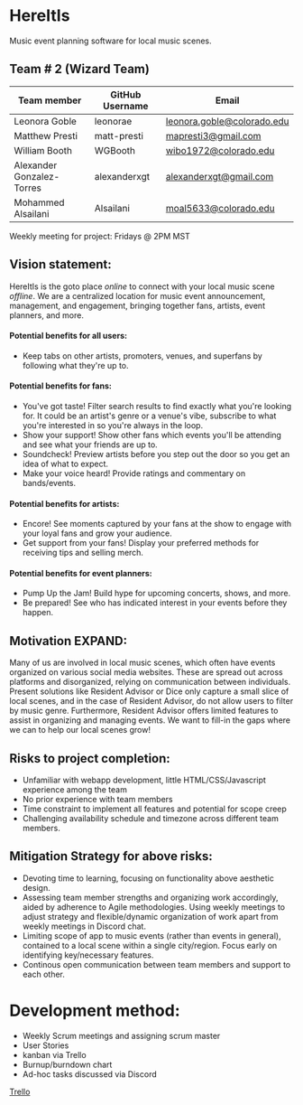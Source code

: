 # HereItIs
Music event planning software for local music scenes.

## Team # 2 (Wizard Team)
| Team member | GitHub Username | Email |
|-|-|-|
| Leonora Goble | leonorae | leonora.goble@colorado.edu
Matthew Presti | matt-presti | mapresti3@gmail.com
William Booth| WGBooth | wibo1972@colorado.edu
Alexander Gonzalez-Torres | alexanderxgt | alexanderxgt@gmail.com
Mohammed Alsailani | Alsailani | moal5633@colorado.edu

Weekly meeting for project: 
Fridays @ 2PM MST

## Vision statement:
HereItIs is the goto place _online_ to connect with your local music scene _offline_. We are a centralized location for music event announcement, management, and engagement, bringing together fans, artists, event planners, and more.

#### Potential benefits for all users:
- Keep tabs on other artists, promoters, venues, and superfans by following what they're up to.

#### Potential benefits for fans:
- You've got taste! Filter search results to find exactly what you're looking for. It could be an artist's genre or a venue's vibe, subscribe to what you're interested in so you're always in the loop.
- Show your support! Show other fans which events you'll be attending and see what your friends are up to.
- Soundcheck! Preview artists before you step out the door so you get an idea of what to expect.
- Make your voice heard! Provide ratings and commentary on bands/events.

#### Potential benefits for artists:
- Encore! See moments captured by your fans at the show to engage with your loyal fans and grow your audience.
- Get support from your fans! Display your preferred methods for receiving tips and selling merch.

#### Potential benefits for event planners:
- Pump Up the Jam! Build hype for upcoming concerts, shows, and more.
- Be prepared! See who has indicated interest in your events before they happen.

## Motivation EXPAND:
Many of us are involved in local music scenes, which often have events organized on various social media websites. These are spread out across platforms and disorganized, relying on communication between individuals. Present solutions like Resident Advisor or Dice only capture a small slice of local scenes, and in the case of Resident Advisor, do not allow users to filter by music genre. Furthermore, Resident Advisor offers limited features to assist in organizing and managing events. We want to fill-in the gaps where we can to help our local scenes grow! 

## Risks to project completion:
- Unfamiliar with webapp development, little HTML/CSS/Javascript experience among the team
- No prior experience with team members
- Time constraint to implement all features and potential for scope creep
- Challenging availability schedule and timezone across different team members.

## Mitigation Strategy for above risks:
- Devoting time to learning, focusing on functionality above aesthetic design.
- Assessing team member strengths and organizing work accordingly, aided by adherence to Agile methodologies. Using weekly meetings to adjust strategy and flexible/dynamic organization of work apart from weekly meetings in Discord chat.
- Limiting scope of app to music events (rather than events in general), contained to a local scene within a single city/region. Focus early on identifying key/necessary features.
- Continous open communication between team members and support to each other.

# Development method:
- Weekly Scrum meetings and assigning scrum master
- User Stories
- kanban via Trello
- Burnup/burndown chart
- Ad-hoc tasks discussed via Discord 

[Trello](https://trello.com/invite/b/66ee14f2ebb2bed462a868ac/ATTI55abcb1be45640ce0b7573874bbff32f36463F4F/wizardteam)

